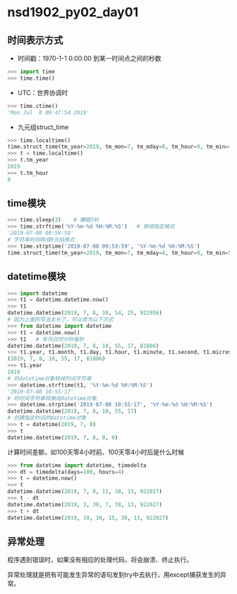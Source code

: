# nsd1902_py02_day01

## 时间表示方式

- 时间戳：1970-1-1 0:00:00 到某一时间点之间的秒数

```python
>>> import time
>>> time.time()
```

- UTC：世界协调时

```python
>>> time.ctime()
'Mon Jul  8 09:47:54 2019'
```

- 九元组struct_time

```python
>>> time.localtime()
time.struct_time(tm_year=2019, tm_mon=7, tm_mday=8, tm_hour=9, tm_min=49, tm_sec=5, tm_wday=0, tm_yday=189, tm_isdst=0)
>>> t = time.localtime()
>>> t.tm_year
2019
>>> t.tm_hour
9
```

## time模块

```python
>>> time.sleep(3)    # 睡眠3秒
>>> time.strftime('%Y-%m-%d %H:%M:%S')   # 转成指定格式
'2019-07-08 09:59:59'
# 字符串时间转成9元组格式
>>> time.strptime('2019-07-08 09:59:59', '%Y-%m-%d %H:%M:%S')
time.struct_time(tm_year=2019, tm_mon=7, tm_mday=8, tm_hour=9, tm_min=59, tm_sec=59, tm_wday=0, tm_yday=189, tm_isdst=-1)
```

## datetime模块

```python
>>> import datetime
>>> t1 = datetime.datetime.now()
>>> t1
datetime.datetime(2019, 7, 8, 10, 54, 25, 922956)
# 因为上面的写法太长了，可以改为以下方式
>>> from datetime import datetime
>>> t1 = datetime.now()
>>> t1   # 年月日时分秒毫秒
datetime.datetime(2019, 7, 8, 10, 55, 17, 81886)
>>> t1.year, t1.month, t1.day, t1.hour, t1.minute, t1.second, t1.microsecond
(2019, 7, 8, 10, 55, 17, 81886)
>>> t1.year
2019
# 将datetime对象转成时间字符串
>>> datetime.strftime(t1, '%Y-%m-%d %H:%M:%S')
'2019-07-08 10:55:17'
# 将时间字符串转换成datetime对象
>>> datetime.strptime('2019-07-08 10:55:17', '%Y-%m-%d %H:%M:%S')
datetime.datetime(2019, 7, 8, 10, 55, 17)
# 创建指定时间的datetime对象
>>> t = datetime(2019, 7, 8)
>>> t
datetime.datetime(2019, 7, 8, 0, 0)
```

计算时间差额，如100天零4小时前、100天零4小时后是什么时候

```python
>>> from datetime import datetime, timedelta
>>> dt = timedelta(days=100, hours=4)
>>> t = datetime.now()
>>> t
datetime.datetime(2019, 7, 8, 11, 38, 13, 922027)
>>> t - dt
datetime.datetime(2019, 3, 30, 7, 38, 13, 922027)
>>> t + dt
datetime.datetime(2019, 10, 16, 15, 38, 13, 922027)
```

## 异常处理

程序遇到错误时，如果没有相应的处理代码，将会崩溃、终止执行。

异常处理就是把有可能发生异常的语句发到try中去执行，用except捕获发生的异常。









